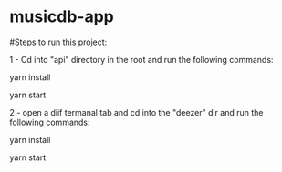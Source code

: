 # musicdb-app

#Steps to run this project:

1 - Cd into "api" directory in the root and run the following commands:

yarn install

yarn start

2 - open a diif termanal tab and cd into the "deezer" dir and run the following commands:

yarn install

yarn start
